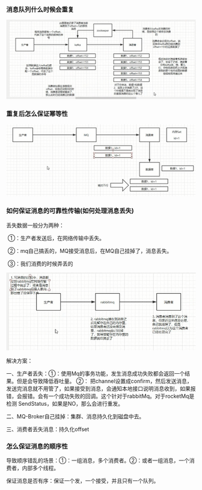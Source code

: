 ### 消息队列什么时候会重复

![1581558782749](./markdownImage\1581558782749.png)



### 重复后怎么保证幂等性



![1581559899696](markdownImage/1581559899696.png)



### 如何保证消息的可靠性传输(如何处理消息丢失)

丢失数据一般分为两种：

​				①：生产者发送后，在网络传输中丢失。

​				②：mq自己搞丢的，MQ接受消息后，在MQ自己挂掉了，消息丢失。

​				③：我们消费的时候弄丢的



![1581560956281](markdownImage/1581560956281.png)



解决方案：

一、生产者丢失：①：使用Mq的事务功能，发生消息成功失败都会返回一个结果。但是会导致降低吞吐量。 ②： 把channel设置成confirm，然后发送消息，发送完消息就不用管了，如果接受到消息，会通知本地接口说明消息收到，如果报错，会报错。会有一个成功失败的回调。这个针对于rabbitMq。对于rocketMq是检测 SendStatus，如果是NO，那么会进行重发。

二、MQ-Broker自己挂掉：集群、消息持久化到磁盘中去。

三、消费者丢失消息：持久化offset



### 怎么保证消息的顺序性



导致顺序错乱的场景：①：一组消息，多个消费者。②：或者一组消息，一个消费者，内部多个线程。

保证消息是否有序：保证一个发，一个接受，并且只有一个队列。